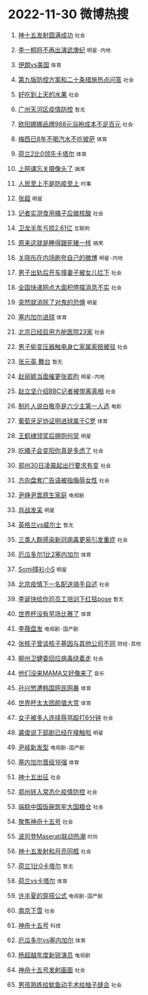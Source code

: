 # 2022-11-30 微博热搜 
1. [神十五发射圆满成功](https://m.weibo.cn/search?containerid=100103type%3D1%26t%3D10%26q%3D%23%E7%A5%9E%E5%8D%81%E4%BA%94%E5%8F%91%E5%B0%84%E5%9C%86%E6%BB%A1%E6%88%90%E5%8A%9F%23&stream_entry_id=51&isnewpage=1&extparam=seat%3D1%26filter_type%3Drealtimehot%26pos%3D0%26c_type%3D51%26dgr%3D0%26cate%3D10103%26display_time%3D1669742364%26pre_seqid%3D1669742364533012048217&luicode=10000011&lfid=106003type%3D25%26t%3D3%26disable_hot%3D1%26filter_type%3Drealtimehot) `社会` 

2. [李一桐将不再出演武庚纪](https://m.weibo.cn/search?containerid=100103type%3D1%26t%3D10%26q%3D%23%E6%9D%8E%E4%B8%80%E6%A1%90%E5%B0%86%E4%B8%8D%E5%86%8D%E5%87%BA%E6%BC%94%E6%AD%A6%E5%BA%9A%E7%BA%AA%23&stream_entry_id=31&isnewpage=1&extparam=seat%3D1%26band_rank%3D1%26pos%3D0%26c_type%3D31%26q%3D%2523%25E6%259D%258E%25E4%25B8%2580%25E6%25A1%2590%25E5%25B0%2586%25E4%25B8%258D%25E5%2586%258D%25E5%2587%25BA%25E6%25BC%2594%25E6%25AD%25A6%25E5%25BA%259A%25E7%25BA%25AA%2523%26cate%3D5001%26dgr%3D0%26filter_type%3Drealtimehot%26realpos%3D1%26flag%3D2%26lcate%3D5001%26display_time%3D1669742364%26pre_seqid%3D1669742364533012048217&luicode=10000011&lfid=106003type%3D25%26t%3D3%26disable_hot%3D1%26filter_type%3Drealtimehot) `明星-内地` 

3. [伊朗vs美国](https://m.weibo.cn/search?containerid=100103type%3D1%26t%3D10%26q%3D%23%E4%BC%8A%E6%9C%97vs%E7%BE%8E%E5%9B%BD%23&stream_entry_id=31&isnewpage=1&extparam=seat%3D1%26band_rank%3D2%26pos%3D1%26c_type%3D31%26q%3D%2523%25E4%25BC%258A%25E6%259C%2597vs%25E7%25BE%258E%25E5%259B%25BD%2523%26cate%3D5001%26dgr%3D0%26filter_type%3Drealtimehot%26realpos%3D2%26flag%3D16%26lcate%3D5001%26display_time%3D1669742364%26pre_seqid%3D1669742364533012048217&luicode=10000011&lfid=106003type%3D25%26t%3D3%26disable_hot%3D1%26filter_type%3Drealtimehot) `体育` 

4. [第九版防控方案和二十条措施热点问答](https://m.weibo.cn/search?containerid=100103type%3D1%26t%3D10%26q%3D%23%E7%AC%AC%E4%B9%9D%E7%89%88%E9%98%B2%E6%8E%A7%E6%96%B9%E6%A1%88%E5%92%8C%E4%BA%8C%E5%8D%81%E6%9D%A1%E6%8E%AA%E6%96%BD%E7%83%AD%E7%82%B9%E9%97%AE%E7%AD%94%23&stream_entry_id=31&isnewpage=1&extparam=seat%3D1%26band_rank%3D3%26pos%3D2%26c_type%3D31%26q%3D%2523%25E7%25AC%25AC%25E4%25B9%259D%25E7%2589%2588%25E9%2598%25B2%25E6%258E%25A7%25E6%2596%25B9%25E6%25A1%2588%25E5%2592%258C%25E4%25BA%258C%25E5%258D%2581%25E6%259D%25A1%25E6%258E%25AA%25E6%2596%25BD%25E7%2583%25AD%25E7%2582%25B9%25E9%2597%25AE%25E7%25AD%2594%2523%26cate%3D5001%26dgr%3D0%26filter_type%3Drealtimehot%26realpos%3D3%26flag%3D1%26lcate%3D5001%26display_time%3D1669742364%26pre_seqid%3D1669742364533012048217&luicode=10000011&lfid=106003type%3D25%26t%3D3%26disable_hot%3D1%26filter_type%3Drealtimehot) `社会` 

5. [好吃到上天的水果](https://m.weibo.cn/search?containerid=100103type%3D1%26t%3D10%26q%3D%23%E5%A5%BD%E5%90%83%E5%88%B0%E4%B8%8A%E5%A4%A9%E7%9A%84%E6%B0%B4%E6%9E%9C%23&stream_entry_id=31&isnewpage=1&extparam=seat%3D1%26band_rank%3D4%26topic_ad%3D1%26pos%3D3%26c_type%3D31%26q%3D%2523%25E5%25A5%25BD%25E5%2590%2583%25E5%2588%25B0%25E4%25B8%258A%25E5%25A4%25A9%25E7%259A%2584%25E6%25B0%25B4%25E6%259E%259C%2523%26cate%3D5001%26dgr%3D0%26filter_type%3Drealtimehot%26lcate%3D5001%26adid%3D173818%26display_time%3D1669742364%26pre_seqid%3D1669742364533012048217&luicode=10000011&lfid=106003type%3D25%26t%3D3%26disable_hot%3D1%26filter_type%3Drealtimehot) `社会` 

6. [广州天河区疫情防控](https://m.weibo.cn/search?containerid=100103type%3D1%26t%3D10%26q%3D%23%E5%B9%BF%E5%B7%9E%E5%A4%A9%E6%B2%B3%E5%8C%BA%E7%96%AB%E6%83%85%E9%98%B2%E6%8E%A7%23&stream_entry_id=31&isnewpage=1&extparam=seat%3D1%26band_rank%3D4%26pos%3D4%26c_type%3D31%26q%3D%2523%25E5%25B9%25BF%25E5%25B7%259E%25E5%25A4%25A9%25E6%25B2%25B3%25E5%258C%25BA%25E7%2596%25AB%25E6%2583%2585%25E9%2598%25B2%25E6%258E%25A7%2523%26cate%3D5001%26dgr%3D0%26filter_type%3Drealtimehot%26realpos%3D4%26flag%3D0%26lcate%3D5001%26display_time%3D1669742364%26pre_seqid%3D1669742364533012048217&luicode=10000011&lfid=106003type%3D25%26t%3D3%26disable_hot%3D1%26filter_type%3Drealtimehot) `暂无` 

7. [欧阳娜娜品牌988元浴袍成本不足百元](https://m.weibo.cn/search?containerid=100103type%3D1%26t%3D10%26q%3D%23%E6%AC%A7%E9%98%B3%E5%A8%9C%E5%A8%9C%E5%93%81%E7%89%8C988%E5%85%83%E6%B5%B4%E8%A2%8D%E6%88%90%E6%9C%AC%E4%B8%8D%E8%B6%B3%E7%99%BE%E5%85%83%23&stream_entry_id=31&isnewpage=1&extparam=seat%3D1%26band_rank%3D5%26pos%3D5%26c_type%3D31%26q%3D%2523%25E6%25AC%25A7%25E9%2598%25B3%25E5%25A8%259C%25E5%25A8%259C%25E5%2593%2581%25E7%2589%258C988%25E5%2585%2583%25E6%25B5%25B4%25E8%25A2%258D%25E6%2588%2590%25E6%259C%25AC%25E4%25B8%258D%25E8%25B6%25B3%25E7%2599%25BE%25E5%2585%2583%2523%26cate%3D5001%26dgr%3D0%26filter_type%3Drealtimehot%26realpos%3D5%26flag%3D2%26lcate%3D5001%26display_time%3D1669742364%26pre_seqid%3D1669742364533012048217&luicode=10000011&lfid=106003type%3D25%26t%3D3%26disable_hot%3D1%26filter_type%3Drealtimehot) `社会` 

8. [梅西已8年不喝汽水不吃披萨](https://m.weibo.cn/search?containerid=100103type%3D1%26t%3D10%26q%3D%23%E6%A2%85%E8%A5%BF%E5%B7%B28%E5%B9%B4%E4%B8%8D%E5%96%9D%E6%B1%BD%E6%B0%B4%E4%B8%8D%E5%90%83%E6%8A%AB%E8%90%A8%23&stream_entry_id=31&isnewpage=1&extparam=seat%3D1%26band_rank%3D6%26pos%3D6%26c_type%3D31%26q%3D%2523%25E6%25A2%2585%25E8%25A5%25BF%25E5%25B7%25B28%25E5%25B9%25B4%25E4%25B8%258D%25E5%2596%259D%25E6%25B1%25BD%25E6%25B0%25B4%25E4%25B8%258D%25E5%2590%2583%25E6%258A%25AB%25E8%2590%25A8%2523%26cate%3D5001%26dgr%3D0%26filter_type%3Drealtimehot%26realpos%3D6%26flag%3D0%26lcate%3D5001%26display_time%3D1669742364%26pre_seqid%3D1669742364533012048217&luicode=10000011&lfid=106003type%3D25%26t%3D3%26disable_hot%3D1%26filter_type%3Drealtimehot) `体育` 

9. [荷兰2比0领先卡塔尔](https://m.weibo.cn/search?containerid=100103type%3D1%26t%3D10%26q%3D%23%E8%8D%B7%E5%85%B02%E6%AF%940%E9%A2%86%E5%85%88%E5%8D%A1%E5%A1%94%E5%B0%94%23&stream_entry_id=31&isnewpage=1&extparam=seat%3D1%26band_rank%3D7%26pos%3D7%26c_type%3D31%26q%3D%2523%25E8%258D%25B7%25E5%2585%25B02%25E6%25AF%25940%25E9%25A2%2586%25E5%2585%2588%25E5%258D%25A1%25E5%25A1%2594%25E5%25B0%2594%2523%26cate%3D5001%26dgr%3D0%26filter_type%3Drealtimehot%26realpos%3D7%26flag%3D1%26lcate%3D5001%26display_time%3D1669742364%26pre_seqid%3D1669742364533012048217&luicode=10000011&lfid=106003type%3D25%26t%3D3%26disable_hot%3D1%26filter_type%3Drealtimehot) `体育` 

10. [上网课忘关摄像头了](https://m.weibo.cn/search?containerid=100103type%3D1%26t%3D10%26q%3D%23%E4%B8%8A%E7%BD%91%E8%AF%BE%E5%BF%98%E5%85%B3%E6%91%84%E5%83%8F%E5%A4%B4%E4%BA%86%23&stream_entry_id=31&isnewpage=1&extparam=seat%3D1%26band_rank%3D8%26pos%3D8%26c_type%3D31%26q%3D%2523%25E4%25B8%258A%25E7%25BD%2591%25E8%25AF%25BE%25E5%25BF%2598%25E5%2585%25B3%25E6%2591%2584%25E5%2583%258F%25E5%25A4%25B4%25E4%25BA%2586%2523%26cate%3D5001%26dgr%3D0%26filter_type%3Drealtimehot%26realpos%3D8%26flag%3D0%26lcate%3D5001%26display_time%3D1669742364%26pre_seqid%3D1669742364533012048217&luicode=10000011&lfid=106003type%3D25%26t%3D3%26disable_hot%3D1%26filter_type%3Drealtimehot) `搞笑` 

11. [人民至上不是防疫至上](https://m.weibo.cn/search?containerid=100103type%3D1%26t%3D10%26q%3D%23%E4%BA%BA%E6%B0%91%E8%87%B3%E4%B8%8A%E4%B8%8D%E6%98%AF%E9%98%B2%E7%96%AB%E8%87%B3%E4%B8%8A%23&stream_entry_id=31&isnewpage=1&extparam=seat%3D1%26band_rank%3D9%26pos%3D9%26c_type%3D31%26q%3D%2523%25E4%25BA%25BA%25E6%25B0%2591%25E8%2587%25B3%25E4%25B8%258A%25E4%25B8%258D%25E6%2598%25AF%25E9%2598%25B2%25E7%2596%25AB%25E8%2587%25B3%25E4%25B8%258A%2523%26cate%3D5001%26dgr%3D0%26filter_type%3Drealtimehot%26realpos%3D9%26flag%3D16%26lcate%3D5001%26display_time%3D1669742364%26pre_seqid%3D1669742364533012048217&luicode=10000011&lfid=106003type%3D25%26t%3D3%26disable_hot%3D1%26filter_type%3Drealtimehot) `时事` 

12. [张超](https://m.weibo.cn/search?containerid=100103type%3D1%26t%3D10%26q%3D%E5%BC%A0%E8%B6%85&stream_entry_id=31&isnewpage=1&extparam=seat%3D1%26band_rank%3D10%26pos%3D10%26c_type%3D31%26q%3D%25E5%25BC%25A0%25E8%25B6%2585%26cate%3D5001%26dgr%3D0%26filter_type%3Drealtimehot%26realpos%3D10%26flag%3D1%26lcate%3D5001%26display_time%3D1669742364%26pre_seqid%3D1669742364533012048217&luicode=10000011&lfid=106003type%3D25%26t%3D3%26disable_hot%3D1%26filter_type%3Drealtimehot) `明星` 

13. [记者实测食用橘子后做核酸](https://m.weibo.cn/search?containerid=100103type%3D1%26t%3D10%26q%3D%23%E8%AE%B0%E8%80%85%E5%AE%9E%E6%B5%8B%E9%A3%9F%E7%94%A8%E6%A9%98%E5%AD%90%E5%90%8E%E5%81%9A%E6%A0%B8%E9%85%B8%23&stream_entry_id=31&isnewpage=1&extparam=seat%3D1%26band_rank%3D11%26pos%3D11%26c_type%3D31%26q%3D%2523%25E8%25AE%25B0%25E8%2580%2585%25E5%25AE%259E%25E6%25B5%258B%25E9%25A3%259F%25E7%2594%25A8%25E6%25A9%2598%25E5%25AD%2590%25E5%2590%258E%25E5%2581%259A%25E6%25A0%25B8%25E9%2585%25B8%2523%26cate%3D5001%26dgr%3D0%26filter_type%3Drealtimehot%26realpos%3D11%26flag%3D0%26lcate%3D5001%26display_time%3D1669742364%26pre_seqid%3D1669742364533012048217&luicode=10000011&lfid=106003type%3D25%26t%3D3%26disable_hot%3D1%26filter_type%3Drealtimehot) `社会` 

14. [卫龙半年亏损2.61亿](https://m.weibo.cn/search?containerid=100103type%3D1%26t%3D10%26q%3D%23%E5%8D%AB%E9%BE%99%E5%8D%8A%E5%B9%B4%E4%BA%8F%E6%8D%9F2.61%E4%BA%BF%23&stream_entry_id=31&isnewpage=1&extparam=seat%3D1%26band_rank%3D12%26pos%3D12%26c_type%3D31%26q%3D%2523%25E5%258D%25AB%25E9%25BE%2599%25E5%258D%258A%25E5%25B9%25B4%25E4%25BA%258F%25E6%258D%259F2.61%25E4%25BA%25BF%2523%26cate%3D5001%26dgr%3D0%26filter_type%3Drealtimehot%26realpos%3D12%26flag%3D0%26lcate%3D5001%26display_time%3D1669742364%26pre_seqid%3D1669742364533012048217&luicode=10000011&lfid=106003type%3D25%26t%3D3%26disable_hot%3D1%26filter_type%3Drealtimehot) `互联网` 

15. [原来这就是睡得跟死猪一样](https://m.weibo.cn/search?containerid=100103type%3D1%26t%3D10%26q%3D%23%E5%8E%9F%E6%9D%A5%E8%BF%99%E5%B0%B1%E6%98%AF%E7%9D%A1%E5%BE%97%E8%B7%9F%E6%AD%BB%E7%8C%AA%E4%B8%80%E6%A0%B7%23&stream_entry_id=31&isnewpage=1&extparam=seat%3D1%26band_rank%3D13%26pos%3D13%26c_type%3D31%26q%3D%2523%25E5%258E%259F%25E6%259D%25A5%25E8%25BF%2599%25E5%25B0%25B1%25E6%2598%25AF%25E7%259D%25A1%25E5%25BE%2597%25E8%25B7%259F%25E6%25AD%25BB%25E7%258C%25AA%25E4%25B8%2580%25E6%25A0%25B7%2523%26cate%3D5001%26dgr%3D0%26filter_type%3Drealtimehot%26realpos%3D13%26flag%3D1%26lcate%3D5001%26display_time%3D1669742364%26pre_seqid%3D1669742364533012048217&luicode=10000011&lfid=106003type%3D25%26t%3D3%26disable_hot%3D1%26filter_type%3Drealtimehot) `搞笑` 

16. [关晓彤在内场刷夸自己的微博](https://m.weibo.cn/search?containerid=100103type%3D1%26t%3D10%26q%3D%23%E5%85%B3%E6%99%93%E5%BD%A4%E5%9C%A8%E5%86%85%E5%9C%BA%E5%88%B7%E5%A4%B8%E8%87%AA%E5%B7%B1%E7%9A%84%E5%BE%AE%E5%8D%9A%23&stream_entry_id=31&isnewpage=1&extparam=seat%3D1%26band_rank%3D14%26pos%3D14%26c_type%3D31%26q%3D%2523%25E5%2585%25B3%25E6%2599%2593%25E5%25BD%25A4%25E5%259C%25A8%25E5%2586%2585%25E5%259C%25BA%25E5%2588%25B7%25E5%25A4%25B8%25E8%2587%25AA%25E5%25B7%25B1%25E7%259A%2584%25E5%25BE%25AE%25E5%258D%259A%2523%26cate%3D5001%26dgr%3D0%26filter_type%3Drealtimehot%26realpos%3D14%26flag%3D0%26lcate%3D5001%26display_time%3D1669742364%26pre_seqid%3D1669742364533012048217&luicode=10000011&lfid=106003type%3D25%26t%3D3%26disable_hot%3D1%26filter_type%3Drealtimehot) `明星-内地` 

17. [男子出轨后开车撞妻子被女儿拦下](https://m.weibo.cn/search?containerid=100103type%3D1%26t%3D10%26q%3D%23%E7%94%B7%E5%AD%90%E5%87%BA%E8%BD%A8%E5%90%8E%E5%BC%80%E8%BD%A6%E6%92%9E%E5%A6%BB%E5%AD%90%E8%A2%AB%E5%A5%B3%E5%84%BF%E6%8B%A6%E4%B8%8B%23&stream_entry_id=31&isnewpage=1&extparam=seat%3D1%26band_rank%3D15%26pos%3D15%26c_type%3D31%26q%3D%2523%25E7%2594%25B7%25E5%25AD%2590%25E5%2587%25BA%25E8%25BD%25A8%25E5%2590%258E%25E5%25BC%2580%25E8%25BD%25A6%25E6%2592%259E%25E5%25A6%25BB%25E5%25AD%2590%25E8%25A2%25AB%25E5%25A5%25B3%25E5%2584%25BF%25E6%258B%25A6%25E4%25B8%258B%2523%26cate%3D5001%26dgr%3D0%26filter_type%3Drealtimehot%26realpos%3D15%26flag%3D2%26lcate%3D5001%26display_time%3D1669742364%26pre_seqid%3D1669742364533012048217&luicode=10000011&lfid=106003type%3D25%26t%3D3%26disable_hot%3D1%26filter_type%3Drealtimehot) `社会` 

18. [全国快递网点大面积停摆消息不实](https://m.weibo.cn/search?containerid=100103type%3D1%26t%3D10%26q%3D%23%E5%85%A8%E5%9B%BD%E5%BF%AB%E9%80%92%E7%BD%91%E7%82%B9%E5%A4%A7%E9%9D%A2%E7%A7%AF%E5%81%9C%E6%91%86%E6%B6%88%E6%81%AF%E4%B8%8D%E5%AE%9E%23&stream_entry_id=31&isnewpage=1&extparam=seat%3D1%26band_rank%3D16%26pos%3D16%26c_type%3D31%26q%3D%2523%25E5%2585%25A8%25E5%259B%25BD%25E5%25BF%25AB%25E9%2580%2592%25E7%25BD%2591%25E7%2582%25B9%25E5%25A4%25A7%25E9%259D%25A2%25E7%25A7%25AF%25E5%2581%259C%25E6%2591%2586%25E6%25B6%2588%25E6%2581%25AF%25E4%25B8%258D%25E5%25AE%259E%2523%26cate%3D5001%26dgr%3D0%26filter_type%3Drealtimehot%26realpos%3D16%26flag%3D1%26lcate%3D5001%26display_time%3D1669742364%26pre_seqid%3D1669742364533012048217&luicode=10000011&lfid=106003type%3D25%26t%3D3%26disable_hot%3D1%26filter_type%3Drealtimehot) `社会` 

19. [突然就消除了对鬼的恐惧](https://m.weibo.cn/search?containerid=100103type%3D1%26t%3D10%26q%3D%23%E7%AA%81%E7%84%B6%E5%B0%B1%E6%B6%88%E9%99%A4%E4%BA%86%E5%AF%B9%E9%AC%BC%E7%9A%84%E6%81%90%E6%83%A7%23&stream_entry_id=31&isnewpage=1&extparam=seat%3D1%26band_rank%3D17%26pos%3D17%26c_type%3D31%26q%3D%2523%25E7%25AA%2581%25E7%2584%25B6%25E5%25B0%25B1%25E6%25B6%2588%25E9%2599%25A4%25E4%25BA%2586%25E5%25AF%25B9%25E9%25AC%25BC%25E7%259A%2584%25E6%2581%2590%25E6%2583%25A7%2523%26cate%3D5001%26dgr%3D0%26filter_type%3Drealtimehot%26realpos%3D17%26flag%3D0%26lcate%3D5001%26display_time%3D1669742364%26pre_seqid%3D1669742364533012048217&luicode=10000011&lfid=106003type%3D25%26t%3D3%26disable_hot%3D1%26filter_type%3Drealtimehot) `明星` 

20. [塞内加尔进球](https://m.weibo.cn/search?containerid=100103type%3D1%26t%3D10%26q%3D%23%E5%A1%9E%E5%86%85%E5%8A%A0%E5%B0%94%E8%BF%9B%E7%90%83%23&stream_entry_id=31&isnewpage=1&extparam=seat%3D1%26band_rank%3D18%26pos%3D18%26c_type%3D31%26q%3D%2523%25E5%25A1%259E%25E5%2586%2585%25E5%258A%25A0%25E5%25B0%2594%25E8%25BF%259B%25E7%2590%2583%2523%26cate%3D5001%26dgr%3D0%26filter_type%3Drealtimehot%26realpos%3D18%26flag%3D1%26lcate%3D5001%26display_time%3D1669742364%26pre_seqid%3D1669742364533012048217&luicode=10000011&lfid=106003type%3D25%26t%3D3%26disable_hot%3D1%26filter_type%3Drealtimehot) `体育` 

21. [北京已经启用方舱医院23家](https://m.weibo.cn/search?containerid=100103type%3D1%26t%3D10%26q%3D%23%E5%8C%97%E4%BA%AC%E5%B7%B2%E7%BB%8F%E5%90%AF%E7%94%A8%E6%96%B9%E8%88%B1%E5%8C%BB%E9%99%A223%E5%AE%B6%23&stream_entry_id=31&isnewpage=1&extparam=seat%3D1%26band_rank%3D19%26pos%3D19%26c_type%3D31%26q%3D%2523%25E5%258C%2597%25E4%25BA%25AC%25E5%25B7%25B2%25E7%25BB%258F%25E5%2590%25AF%25E7%2594%25A8%25E6%2596%25B9%25E8%2588%25B1%25E5%258C%25BB%25E9%2599%25A223%25E5%25AE%25B6%2523%26cate%3D5001%26dgr%3D0%26filter_type%3Drealtimehot%26realpos%3D19%26flag%3D0%26lcate%3D5001%26display_time%3D1669742364%26pre_seqid%3D1669742364533012048217&luicode=10000011&lfid=106003type%3D25%26t%3D3%26disable_hot%3D1%26filter_type%3Drealtimehot) `社会` 

22. [男子偷变压器触电身亡家属索赔被驳](https://m.weibo.cn/search?containerid=100103type%3D1%26t%3D10%26q%3D%23%E7%94%B7%E5%AD%90%E5%81%B7%E5%8F%98%E5%8E%8B%E5%99%A8%E8%A7%A6%E7%94%B5%E8%BA%AB%E4%BA%A1%E5%AE%B6%E5%B1%9E%E7%B4%A2%E8%B5%94%E8%A2%AB%E9%A9%B3%23&stream_entry_id=31&isnewpage=1&extparam=seat%3D1%26band_rank%3D20%26pos%3D20%26c_type%3D31%26q%3D%2523%25E7%2594%25B7%25E5%25AD%2590%25E5%2581%25B7%25E5%258F%2598%25E5%258E%258B%25E5%2599%25A8%25E8%25A7%25A6%25E7%2594%25B5%25E8%25BA%25AB%25E4%25BA%25A1%25E5%25AE%25B6%25E5%25B1%259E%25E7%25B4%25A2%25E8%25B5%2594%25E8%25A2%25AB%25E9%25A9%25B3%2523%26cate%3D5001%26dgr%3D0%26filter_type%3Drealtimehot%26realpos%3D20%26flag%3D1%26lcate%3D5001%26display_time%3D1669742364%26pre_seqid%3D1669742364533012048217&luicode=10000011&lfid=106003type%3D25%26t%3D3%26disable_hot%3D1%26filter_type%3Drealtimehot) `社会` 

23. [张元英 舞台](https://m.weibo.cn/search?containerid=100103type%3D1%26t%3D10%26q%3D%E5%BC%A0%E5%85%83%E8%8B%B1+%E8%88%9E%E5%8F%B0&stream_entry_id=31&isnewpage=1&extparam=seat%3D1%26band_rank%3D21%26pos%3D21%26c_type%3D31%26q%3D%25E5%25BC%25A0%25E5%2585%2583%25E8%258B%25B1%2520%25E8%2588%259E%25E5%258F%25B0%26cate%3D5001%26dgr%3D0%26filter_type%3Drealtimehot%26realpos%3D21%26flag%3D0%26lcate%3D5001%26display_time%3D1669742364%26pre_seqid%3D1669742364533012048217&luicode=10000011&lfid=106003type%3D25%26t%3D3%26disable_hot%3D1%26filter_type%3Drealtimehot) `暂无` 

24. [赵丽颖当面催更张若昀](https://m.weibo.cn/search?containerid=100103type%3D1%26t%3D10%26q%3D%23%E8%B5%B5%E4%B8%BD%E9%A2%96%E5%BD%93%E9%9D%A2%E5%82%AC%E6%9B%B4%E5%BC%A0%E8%8B%A5%E6%98%80%23&stream_entry_id=31&isnewpage=1&extparam=seat%3D1%26band_rank%3D22%26pos%3D22%26c_type%3D31%26q%3D%2523%25E8%25B5%25B5%25E4%25B8%25BD%25E9%25A2%2596%25E5%25BD%2593%25E9%259D%25A2%25E5%2582%25AC%25E6%259B%25B4%25E5%25BC%25A0%25E8%258B%25A5%25E6%2598%2580%2523%26cate%3D5001%26dgr%3D0%26filter_type%3Drealtimehot%26realpos%3D22%26flag%3D0%26lcate%3D5001%26display_time%3D1669742364%26pre_seqid%3D1669742364533012048217&luicode=10000011&lfid=106003type%3D25%26t%3D3%26disable_hot%3D1%26filter_type%3Drealtimehot) `明星-内地` 

25. [赵立坚介绍BBC记者被带离真相](https://m.weibo.cn/search?containerid=100103type%3D1%26t%3D10%26q%3D%23%E8%B5%B5%E7%AB%8B%E5%9D%9A%E4%BB%8B%E7%BB%8DBBC%E8%AE%B0%E8%80%85%E8%A2%AB%E5%B8%A6%E7%A6%BB%E7%9C%9F%E7%9B%B8%23&stream_entry_id=31&isnewpage=1&extparam=seat%3D1%26band_rank%3D23%26pos%3D23%26c_type%3D31%26q%3D%2523%25E8%25B5%25B5%25E7%25AB%258B%25E5%259D%259A%25E4%25BB%258B%25E7%25BB%258DBBC%25E8%25AE%25B0%25E8%2580%2585%25E8%25A2%25AB%25E5%25B8%25A6%25E7%25A6%25BB%25E7%259C%259F%25E7%259B%25B8%2523%26cate%3D5001%26dgr%3D0%26filter_type%3Drealtimehot%26realpos%3D23%26flag%3D0%26lcate%3D5001%26display_time%3D1669742364%26pre_seqid%3D1669742364533012048217&luicode=10000011&lfid=106003type%3D25%26t%3D3%26disable_hot%3D1%26filter_type%3Drealtimehot) `社会` 

26. [制片人说白敬亭是六少主第一人选](https://m.weibo.cn/search?containerid=100103type%3D1%26t%3D10%26q%3D%23%E5%88%B6%E7%89%87%E4%BA%BA%E8%AF%B4%E7%99%BD%E6%95%AC%E4%BA%AD%E6%98%AF%E5%85%AD%E5%B0%91%E4%B8%BB%E7%AC%AC%E4%B8%80%E4%BA%BA%E9%80%89%23&stream_entry_id=31&isnewpage=1&extparam=seat%3D1%26band_rank%3D24%26pos%3D24%26c_type%3D31%26q%3D%2523%25E5%2588%25B6%25E7%2589%2587%25E4%25BA%25BA%25E8%25AF%25B4%25E7%2599%25BD%25E6%2595%25AC%25E4%25BA%25AD%25E6%2598%25AF%25E5%2585%25AD%25E5%25B0%2591%25E4%25B8%25BB%25E7%25AC%25AC%25E4%25B8%2580%25E4%25BA%25BA%25E9%2580%2589%2523%26cate%3D5001%26dgr%3D0%26filter_type%3Drealtimehot%26realpos%3D24%26flag%3D0%26lcate%3D5001%26display_time%3D1669742364%26pre_seqid%3D1669742364533012048217&luicode=10000011&lfid=106003type%3D25%26t%3D3%26disable_hot%3D1%26filter_type%3Drealtimehot) `电影` 

27. [葡萄牙足协证明进球属于C罗](https://m.weibo.cn/search?containerid=100103type%3D1%26t%3D10%26q%3D%23%E8%91%A1%E8%90%84%E7%89%99%E8%B6%B3%E5%8D%8F%E8%AF%81%E6%98%8E%E8%BF%9B%E7%90%83%E5%B1%9E%E4%BA%8EC%E7%BD%97%23&stream_entry_id=31&isnewpage=1&extparam=seat%3D1%26band_rank%3D25%26pos%3D25%26c_type%3D31%26q%3D%2523%25E8%2591%25A1%25E8%2590%2584%25E7%2589%2599%25E8%25B6%25B3%25E5%258D%258F%25E8%25AF%2581%25E6%2598%258E%25E8%25BF%259B%25E7%2590%2583%25E5%25B1%259E%25E4%25BA%258EC%25E7%25BD%2597%2523%26cate%3D5001%26dgr%3D0%26filter_type%3Drealtimehot%26realpos%3D25%26flag%3D0%26lcate%3D5001%26display_time%3D1669742364%26pre_seqid%3D1669742364533012048217&luicode=10000011&lfid=106003type%3D25%26t%3D3%26disable_hot%3D1%26filter_type%3Drealtimehot) `体育` 

28. [王鹤棣领奖后拥抱何炅](https://m.weibo.cn/search?containerid=100103type%3D1%26t%3D10%26q%3D%23%E7%8E%8B%E9%B9%A4%E6%A3%A3%E9%A2%86%E5%A5%96%E5%90%8E%E6%8B%A5%E6%8A%B1%E4%BD%95%E7%82%85%23&stream_entry_id=31&isnewpage=1&extparam=seat%3D1%26band_rank%3D26%26pos%3D26%26c_type%3D31%26q%3D%2523%25E7%258E%258B%25E9%25B9%25A4%25E6%25A3%25A3%25E9%25A2%2586%25E5%25A5%2596%25E5%2590%258E%25E6%258B%25A5%25E6%258A%25B1%25E4%25BD%2595%25E7%2582%2585%2523%26cate%3D5001%26dgr%3D0%26filter_type%3Drealtimehot%26realpos%3D26%26flag%3D0%26lcate%3D5001%26display_time%3D1669742364%26pre_seqid%3D1669742364533012048217&luicode=10000011&lfid=106003type%3D25%26t%3D3%26disable_hot%3D1%26filter_type%3Drealtimehot) `明星` 

29. [吃橘子会变阳你真是多虑了](https://m.weibo.cn/search?containerid=100103type%3D1%26t%3D10%26q%3D%23%E5%90%83%E6%A9%98%E5%AD%90%E4%BC%9A%E5%8F%98%E9%98%B3%E4%BD%A0%E7%9C%9F%E6%98%AF%E5%A4%9A%E8%99%91%E4%BA%86%23&stream_entry_id=31&isnewpage=1&extparam=seat%3D1%26band_rank%3D27%26pos%3D27%26c_type%3D31%26q%3D%2523%25E5%2590%2583%25E6%25A9%2598%25E5%25AD%2590%25E4%25BC%259A%25E5%258F%2598%25E9%2598%25B3%25E4%25BD%25A0%25E7%259C%259F%25E6%2598%25AF%25E5%25A4%259A%25E8%2599%2591%25E4%25BA%2586%2523%26cate%3D5001%26dgr%3D0%26filter_type%3Drealtimehot%26realpos%3D27%26flag%3D1%26lcate%3D5001%26display_time%3D1669742364%26pre_seqid%3D1669742364533012048217&luicode=10000011&lfid=106003type%3D25%26t%3D3%26disable_hot%3D1%26filter_type%3Drealtimehot) `社会` 

30. [郑州30日凌晨起出行要求有变](https://m.weibo.cn/search?containerid=100103type%3D1%26t%3D10%26q%3D%23%E9%83%91%E5%B7%9E30%E6%97%A5%E5%87%8C%E6%99%A8%E8%B5%B7%E5%87%BA%E8%A1%8C%E8%A6%81%E6%B1%82%E6%9C%89%E5%8F%98%23&stream_entry_id=31&isnewpage=1&extparam=seat%3D1%26band_rank%3D28%26pos%3D28%26c_type%3D31%26q%3D%2523%25E9%2583%2591%25E5%25B7%259E30%25E6%2597%25A5%25E5%2587%258C%25E6%2599%25A8%25E8%25B5%25B7%25E5%2587%25BA%25E8%25A1%258C%25E8%25A6%2581%25E6%25B1%2582%25E6%259C%2589%25E5%258F%2598%2523%26cate%3D5001%26dgr%3D0%26filter_type%3Drealtimehot%26realpos%3D28%26flag%3D0%26lcate%3D5001%26display_time%3D1669742364%26pre_seqid%3D1669742364533012048217&luicode=10000011&lfid=106003type%3D25%26t%3D3%26disable_hot%3D1%26filter_type%3Drealtimehot) `社会` 

31. [方向盘套广告语被指侮辱女性](https://m.weibo.cn/search?containerid=100103type%3D1%26t%3D10%26q%3D%23%E6%96%B9%E5%90%91%E7%9B%98%E5%A5%97%E5%B9%BF%E5%91%8A%E8%AF%AD%E8%A2%AB%E6%8C%87%E4%BE%AE%E8%BE%B1%E5%A5%B3%E6%80%A7%23&stream_entry_id=31&isnewpage=1&extparam=seat%3D1%26band_rank%3D29%26pos%3D29%26c_type%3D31%26q%3D%2523%25E6%2596%25B9%25E5%2590%2591%25E7%259B%2598%25E5%25A5%2597%25E5%25B9%25BF%25E5%2591%258A%25E8%25AF%25AD%25E8%25A2%25AB%25E6%258C%2587%25E4%25BE%25AE%25E8%25BE%25B1%25E5%25A5%25B3%25E6%2580%25A7%2523%26cate%3D5001%26dgr%3D0%26filter_type%3Drealtimehot%26realpos%3D29%26flag%3D0%26lcate%3D5001%26display_time%3D1669742364%26pre_seqid%3D1669742364533012048217&luicode=10000011&lfid=106003type%3D25%26t%3D3%26disable_hot%3D1%26filter_type%3Drealtimehot) `社会` 

32. [尹峥尹嵩原生家庭](https://m.weibo.cn/search?containerid=100103type%3D1%26t%3D10%26q%3D%23%E5%B0%B9%E5%B3%A5%E5%B0%B9%E5%B5%A9%E5%8E%9F%E7%94%9F%E5%AE%B6%E5%BA%AD%23&stream_entry_id=31&isnewpage=1&extparam=seat%3D1%26band_rank%3D30%26pos%3D30%26c_type%3D31%26q%3D%2523%25E5%25B0%25B9%25E5%25B3%25A5%25E5%25B0%25B9%25E5%25B5%25A9%25E5%258E%259F%25E7%2594%259F%25E5%25AE%25B6%25E5%25BA%25AD%2523%26cate%3D5001%26dgr%3D0%26filter_type%3Drealtimehot%26realpos%3D30%26flag%3D1%26lcate%3D5001%26display_time%3D1669742364%26pre_seqid%3D1669742364533012048217&luicode=10000011&lfid=106003type%3D25%26t%3D3%26disable_hot%3D1%26filter_type%3Drealtimehot) `电视剧` 

33. [肖战发呆](https://m.weibo.cn/search?containerid=100103type%3D1%26t%3D10%26q%3D%23%E8%82%96%E6%88%98%E5%8F%91%E5%91%86%23&stream_entry_id=31&isnewpage=1&extparam=seat%3D1%26band_rank%3D31%26pos%3D31%26c_type%3D31%26q%3D%2523%25E8%2582%2596%25E6%2588%2598%25E5%258F%2591%25E5%2591%2586%2523%26cate%3D5001%26dgr%3D0%26filter_type%3Drealtimehot%26realpos%3D31%26flag%3D0%26lcate%3D5001%26display_time%3D1669742364%26pre_seqid%3D1669742364533012048217&luicode=10000011&lfid=106003type%3D25%26t%3D3%26disable_hot%3D1%26filter_type%3Drealtimehot) `明星` 

34. [英格兰vs威尔士](https://m.weibo.cn/search?containerid=100103type%3D1%26t%3D10%26q%3D%23%E8%8B%B1%E6%A0%BC%E5%85%B0vs%E5%A8%81%E5%B0%94%E5%A3%AB%23&stream_entry_id=31&isnewpage=1&extparam=seat%3D1%26band_rank%3D32%26pos%3D32%26c_type%3D31%26q%3D%2523%25E8%258B%25B1%25E6%25A0%25BC%25E5%2585%25B0vs%25E5%25A8%2581%25E5%25B0%2594%25E5%25A3%25AB%2523%26cate%3D5001%26dgr%3D0%26filter_type%3Drealtimehot%26realpos%3D32%26flag%3D1%26lcate%3D5001%26display_time%3D1669742364%26pre_seqid%3D1669742364533012048217&luicode=10000011&lfid=106003type%3D25%26t%3D3%26disable_hot%3D1%26filter_type%3Drealtimehot) `暂无` 

35. [三类人群感染新冠病毒更易引发重症](https://m.weibo.cn/search?containerid=100103type%3D1%26t%3D10%26q%3D%23%E4%B8%89%E7%B1%BB%E4%BA%BA%E7%BE%A4%E6%84%9F%E6%9F%93%E6%96%B0%E5%86%A0%E7%97%85%E6%AF%92%E6%9B%B4%E6%98%93%E5%BC%95%E5%8F%91%E9%87%8D%E7%97%87%23&stream_entry_id=31&isnewpage=1&extparam=seat%3D1%26band_rank%3D33%26pos%3D33%26c_type%3D31%26q%3D%2523%25E4%25B8%2589%25E7%25B1%25BB%25E4%25BA%25BA%25E7%25BE%25A4%25E6%2584%259F%25E6%259F%2593%25E6%2596%25B0%25E5%2586%25A0%25E7%2597%2585%25E6%25AF%2592%25E6%259B%25B4%25E6%2598%2593%25E5%25BC%2595%25E5%258F%2591%25E9%2587%258D%25E7%2597%2587%2523%26cate%3D5001%26dgr%3D0%26filter_type%3Drealtimehot%26realpos%3D33%26flag%3D0%26lcate%3D5001%26display_time%3D1669742364%26pre_seqid%3D1669742364533012048217&luicode=10000011&lfid=106003type%3D25%26t%3D3%26disable_hot%3D1%26filter_type%3Drealtimehot) `社会` 

36. [厄瓜多尔1比2塞内加尔](https://m.weibo.cn/search?containerid=100103type%3D1%26t%3D10%26q%3D%23%E5%8E%84%E7%93%9C%E5%A4%9A%E5%B0%941%E6%AF%942%E5%A1%9E%E5%86%85%E5%8A%A0%E5%B0%94%23&stream_entry_id=31&isnewpage=1&extparam=seat%3D1%26band_rank%3D34%26pos%3D34%26c_type%3D31%26q%3D%2523%25E5%258E%2584%25E7%2593%259C%25E5%25A4%259A%25E5%25B0%25941%25E6%25AF%25942%25E5%25A1%259E%25E5%2586%2585%25E5%258A%25A0%25E5%25B0%2594%2523%26cate%3D5001%26dgr%3D0%26filter_type%3Drealtimehot%26realpos%3D34%26flag%3D1%26lcate%3D5001%26display_time%3D1669742364%26pre_seqid%3D1669742364533012048217&luicode=10000011&lfid=106003type%3D25%26t%3D3%26disable_hot%3D1%26filter_type%3Drealtimehot) `体育` 

37. [Somi撞衫小S](https://m.weibo.cn/search?containerid=100103type%3D1%26t%3D10%26q%3D%23Somi%E6%92%9E%E8%A1%AB%E5%B0%8FS%23&stream_entry_id=31&isnewpage=1&extparam=seat%3D1%26band_rank%3D35%26pos%3D35%26c_type%3D31%26q%3D%2523Somi%25E6%2592%259E%25E8%25A1%25AB%25E5%25B0%258FS%2523%26cate%3D5001%26dgr%3D0%26filter_type%3Drealtimehot%26realpos%3D35%26flag%3D0%26lcate%3D5001%26display_time%3D1669742364%26pre_seqid%3D1669742364533012048217&luicode=10000011&lfid=106003type%3D25%26t%3D3%26disable_hot%3D1%26filter_type%3Drealtimehot) `明星` 

38. [北京疫情下一名配送骑手自述](https://m.weibo.cn/search?containerid=100103type%3D1%26t%3D10%26q%3D%23%E5%8C%97%E4%BA%AC%E7%96%AB%E6%83%85%E4%B8%8B%E4%B8%80%E5%90%8D%E9%85%8D%E9%80%81%E9%AA%91%E6%89%8B%E8%87%AA%E8%BF%B0%23&stream_entry_id=31&isnewpage=1&extparam=seat%3D1%26band_rank%3D36%26pos%3D36%26c_type%3D31%26q%3D%2523%25E5%258C%2597%25E4%25BA%25AC%25E7%2596%25AB%25E6%2583%2585%25E4%25B8%258B%25E4%25B8%2580%25E5%2590%258D%25E9%2585%258D%25E9%2580%2581%25E9%25AA%2591%25E6%2589%258B%25E8%2587%25AA%25E8%25BF%25B0%2523%26cate%3D5001%26dgr%3D0%26filter_type%3Drealtimehot%26realpos%3D36%26flag%3D0%26lcate%3D5001%26display_time%3D1669742364%26pre_seqid%3D1669742364533012048217&luicode=10000011&lfid=106003type%3D25%26t%3D3%26disable_hot%3D1%26filter_type%3Drealtimehot) `社会` 

39. [李诞快给你司员工培训下红毯pose](https://m.weibo.cn/search?containerid=100103type%3D1%26t%3D10%26q%3D%E6%9D%8E%E8%AF%9E%E5%BF%AB%E7%BB%99%E4%BD%A0%E5%8F%B8%E5%91%98%E5%B7%A5%E5%9F%B9%E8%AE%AD%E4%B8%8B%E7%BA%A2%E6%AF%AFpose&stream_entry_id=31&isnewpage=1&extparam=seat%3D1%26band_rank%3D37%26pos%3D37%26c_type%3D31%26q%3D%25E6%259D%258E%25E8%25AF%259E%25E5%25BF%25AB%25E7%25BB%2599%25E4%25BD%25A0%25E5%258F%25B8%25E5%2591%2598%25E5%25B7%25A5%25E5%259F%25B9%25E8%25AE%25AD%25E4%25B8%258B%25E7%25BA%25A2%25E6%25AF%25AFpose%26cate%3D5001%26dgr%3D0%26filter_type%3Drealtimehot%26realpos%3D37%26flag%3D0%26lcate%3D5001%26display_time%3D1669742364%26pre_seqid%3D1669742364533012048217&luicode=10000011&lfid=106003type%3D25%26t%3D3%26disable_hot%3D1%26filter_type%3Drealtimehot) `暂无` 

40. [世界杯没有早场比赛了](https://m.weibo.cn/search?containerid=100103type%3D1%26t%3D10%26q%3D%23%E4%B8%96%E7%95%8C%E6%9D%AF%E6%B2%A1%E6%9C%89%E6%97%A9%E5%9C%BA%E6%AF%94%E8%B5%9B%E4%BA%86%23&stream_entry_id=31&isnewpage=1&extparam=seat%3D1%26band_rank%3D38%26pos%3D38%26c_type%3D31%26q%3D%2523%25E4%25B8%2596%25E7%2595%258C%25E6%259D%25AF%25E6%25B2%25A1%25E6%259C%2589%25E6%2597%25A9%25E5%259C%25BA%25E6%25AF%2594%25E8%25B5%259B%25E4%25BA%2586%2523%26cate%3D5001%26dgr%3D0%26filter_type%3Drealtimehot%26realpos%3D38%26flag%3D0%26lcate%3D5001%26display_time%3D1669742364%26pre_seqid%3D1669742364533012048217&luicode=10000011&lfid=106003type%3D25%26t%3D3%26disable_hot%3D1%26filter_type%3Drealtimehot) `体育` 

41. [李薇盘发](https://m.weibo.cn/search?containerid=100103type%3D1%26t%3D10%26q%3D%23%E6%9D%8E%E8%96%87%E7%9B%98%E5%8F%91%23&stream_entry_id=31&isnewpage=1&extparam=seat%3D1%26band_rank%3D39%26pos%3D39%26c_type%3D31%26q%3D%2523%25E6%259D%258E%25E8%2596%2587%25E7%259B%2598%25E5%258F%2591%2523%26cate%3D5001%26dgr%3D0%26filter_type%3Drealtimehot%26realpos%3D39%26flag%3D0%26lcate%3D5001%26display_time%3D1669742364%26pre_seqid%3D1669742364533012048217&luicode=10000011&lfid=106003type%3D25%26t%3D3%26disable_hot%3D1%26filter_type%3Drealtimehot) `电视剧-国产剧` 

42. [张核子曾谈核子基因与其他公司不同](https://m.weibo.cn/search?containerid=100103type%3D1%26t%3D10%26q%3D%23%E5%BC%A0%E6%A0%B8%E5%AD%90%E6%9B%BE%E8%B0%88%E6%A0%B8%E5%AD%90%E5%9F%BA%E5%9B%A0%E4%B8%8E%E5%85%B6%E4%BB%96%E5%85%AC%E5%8F%B8%E4%B8%8D%E5%90%8C%23&stream_entry_id=31&isnewpage=1&extparam=seat%3D1%26band_rank%3D40%26pos%3D40%26c_type%3D31%26q%3D%2523%25E5%25BC%25A0%25E6%25A0%25B8%25E5%25AD%2590%25E6%259B%25BE%25E8%25B0%2588%25E6%25A0%25B8%25E5%25AD%2590%25E5%259F%25BA%25E5%259B%25A0%25E4%25B8%258E%25E5%2585%25B6%25E4%25BB%2596%25E5%2585%25AC%25E5%258F%25B8%25E4%25B8%258D%25E5%2590%258C%2523%26cate%3D5001%26dgr%3D0%26filter_type%3Drealtimehot%26realpos%3D40%26flag%3D1%26lcate%3D5001%26display_time%3D1669742364%26pre_seqid%3D1669742364533012048217&luicode=10000011&lfid=106003type%3D25%26t%3D3%26disable_hot%3D1%26filter_type%3Drealtimehot) `财经-其他` 

43. [柳州卫健委回应病毒绕着走](https://m.weibo.cn/search?containerid=100103type%3D1%26t%3D10%26q%3D%23%E6%9F%B3%E5%B7%9E%E5%8D%AB%E5%81%A5%E5%A7%94%E5%9B%9E%E5%BA%94%E7%97%85%E6%AF%92%E7%BB%95%E7%9D%80%E8%B5%B0%23&stream_entry_id=31&isnewpage=1&extparam=seat%3D1%26band_rank%3D41%26pos%3D41%26c_type%3D31%26q%3D%2523%25E6%259F%25B3%25E5%25B7%259E%25E5%258D%25AB%25E5%2581%25A5%25E5%25A7%2594%25E5%259B%259E%25E5%25BA%2594%25E7%2597%2585%25E6%25AF%2592%25E7%25BB%2595%25E7%259D%2580%25E8%25B5%25B0%2523%26cate%3D5001%26dgr%3D0%26filter_type%3Drealtimehot%26realpos%3D41%26flag%3D0%26lcate%3D5001%26display_time%3D1669742364%26pre_seqid%3D1669742364533012048217&luicode=10000011&lfid=106003type%3D25%26t%3D3%26disable_hot%3D1%26filter_type%3Drealtimehot) `社会` 

44. [他们没来MAMA又好像来了](https://m.weibo.cn/search?containerid=100103type%3D1%26t%3D10%26q%3D%23%E4%BB%96%E4%BB%AC%E6%B2%A1%E6%9D%A5MAMA%E5%8F%88%E5%A5%BD%E5%83%8F%E6%9D%A5%E4%BA%86%23&stream_entry_id=31&isnewpage=1&extparam=seat%3D1%26band_rank%3D42%26pos%3D42%26c_type%3D31%26q%3D%2523%25E4%25BB%2596%25E4%25BB%25AC%25E6%25B2%25A1%25E6%259D%25A5MAMA%25E5%258F%2588%25E5%25A5%25BD%25E5%2583%258F%25E6%259D%25A5%25E4%25BA%2586%2523%26cate%3D5001%26dgr%3D0%26filter_type%3Drealtimehot%26realpos%3D42%26flag%3D0%26lcate%3D5001%26display_time%3D1669742364%26pre_seqid%3D1669742364533012048217&luicode=10000011&lfid=106003type%3D25%26t%3D3%26disable_hot%3D1%26filter_type%3Drealtimehot) `音乐` 

45. [孙兴慜遭韩国网民网暴](https://m.weibo.cn/search?containerid=100103type%3D1%26t%3D10%26q%3D%23%E5%AD%99%E5%85%B4%E6%85%9C%E9%81%AD%E9%9F%A9%E5%9B%BD%E7%BD%91%E6%B0%91%E7%BD%91%E6%9A%B4%23&stream_entry_id=31&isnewpage=1&extparam=seat%3D1%26band_rank%3D43%26pos%3D43%26c_type%3D31%26q%3D%2523%25E5%25AD%2599%25E5%2585%25B4%25E6%2585%259C%25E9%2581%25AD%25E9%259F%25A9%25E5%259B%25BD%25E7%25BD%2591%25E6%25B0%2591%25E7%25BD%2591%25E6%259A%25B4%2523%26cate%3D5001%26dgr%3D0%26filter_type%3Drealtimehot%26realpos%3D43%26flag%3D0%26lcate%3D5001%26display_time%3D1669742364%26pre_seqid%3D1669742364533012048217&luicode=10000011&lfid=106003type%3D25%26t%3D3%26disable_hot%3D1%26filter_type%3Drealtimehot) `体育` 

46. [世界杯太太团颜值大赏](https://m.weibo.cn/search?containerid=100103type%3D1%26t%3D10%26q%3D%23%E4%B8%96%E7%95%8C%E6%9D%AF%E5%A4%AA%E5%A4%AA%E5%9B%A2%E9%A2%9C%E5%80%BC%E5%A4%A7%E8%B5%8F%23&stream_entry_id=31&isnewpage=1&extparam=seat%3D1%26band_rank%3D44%26pos%3D44%26c_type%3D31%26q%3D%2523%25E4%25B8%2596%25E7%2595%258C%25E6%259D%25AF%25E5%25A4%25AA%25E5%25A4%25AA%25E5%259B%25A2%25E9%25A2%259C%25E5%2580%25BC%25E5%25A4%25A7%25E8%25B5%258F%2523%26cate%3D5001%26dgr%3D0%26filter_type%3Drealtimehot%26realpos%3D44%26flag%3D1%26lcate%3D5001%26display_time%3D1669742364%26pre_seqid%3D1669742364533012048217&luicode=10000011&lfid=106003type%3D25%26t%3D3%26disable_hot%3D1%26filter_type%3Drealtimehot) `体育` 

47. [女子被多人连续辱骂殴打6分钟](https://m.weibo.cn/search?containerid=100103type%3D1%26t%3D10%26q%3D%23%E5%A5%B3%E5%AD%90%E8%A2%AB%E5%A4%9A%E4%BA%BA%E8%BF%9E%E7%BB%AD%E8%BE%B1%E9%AA%82%E6%AE%B4%E6%89%936%E5%88%86%E9%92%9F%23&stream_entry_id=31&isnewpage=1&extparam=seat%3D1%26band_rank%3D45%26pos%3D45%26c_type%3D31%26q%3D%2523%25E5%25A5%25B3%25E5%25AD%2590%25E8%25A2%25AB%25E5%25A4%259A%25E4%25BA%25BA%25E8%25BF%259E%25E7%25BB%25AD%25E8%25BE%25B1%25E9%25AA%2582%25E6%25AE%25B4%25E6%2589%25936%25E5%2588%2586%25E9%2592%259F%2523%26cate%3D5001%26dgr%3D0%26filter_type%3Drealtimehot%26realpos%3D45%26flag%3D0%26lcate%3D5001%26display_time%3D1669742364%26pre_seqid%3D1669742364533012048217&luicode=10000011&lfid=106003type%3D25%26t%3D3%26disable_hot%3D1%26filter_type%3Drealtimehot) `社会` 

48. [龚俊说下部剧已经在接触啦](https://m.weibo.cn/search?containerid=100103type%3D1%26t%3D10%26q%3D%23%E9%BE%9A%E4%BF%8A%E8%AF%B4%E4%B8%8B%E9%83%A8%E5%89%A7%E5%B7%B2%E7%BB%8F%E5%9C%A8%E6%8E%A5%E8%A7%A6%E5%95%A6%23&stream_entry_id=31&isnewpage=1&extparam=seat%3D1%26band_rank%3D46%26pos%3D46%26c_type%3D31%26q%3D%2523%25E9%25BE%259A%25E4%25BF%258A%25E8%25AF%25B4%25E4%25B8%258B%25E9%2583%25A8%25E5%2589%25A7%25E5%25B7%25B2%25E7%25BB%258F%25E5%259C%25A8%25E6%258E%25A5%25E8%25A7%25A6%25E5%2595%25A6%2523%26cate%3D5001%26dgr%3D0%26filter_type%3Drealtimehot%26realpos%3D46%26flag%3D0%26lcate%3D5001%26display_time%3D1669742364%26pre_seqid%3D1669742364533012048217&luicode=10000011&lfid=106003type%3D25%26t%3D3%26disable_hot%3D1%26filter_type%3Drealtimehot) `明星` 

49. [尹岐新发型](https://m.weibo.cn/search?containerid=100103type%3D1%26t%3D10%26q%3D%23%E5%B0%B9%E5%B2%90%E6%96%B0%E5%8F%91%E5%9E%8B%23&stream_entry_id=31&isnewpage=1&extparam=seat%3D1%26band_rank%3D47%26pos%3D47%26c_type%3D31%26q%3D%2523%25E5%25B0%25B9%25E5%25B2%2590%25E6%2596%25B0%25E5%258F%2591%25E5%259E%258B%2523%26cate%3D5001%26dgr%3D0%26filter_type%3Drealtimehot%26realpos%3D47%26flag%3D0%26lcate%3D5001%26display_time%3D1669742364%26pre_seqid%3D1669742364533012048217&luicode=10000011&lfid=106003type%3D25%26t%3D3%26disable_hot%3D1%26filter_type%3Drealtimehot) `电视剧-国产剧` 

50. [塞内加尔晋级16强](https://m.weibo.cn/search?containerid=100103type%3D1%26t%3D10%26q%3D%23%E5%A1%9E%E5%86%85%E5%8A%A0%E5%B0%94%E6%99%8B%E7%BA%A716%E5%BC%BA%23&stream_entry_id=31&isnewpage=1&extparam=seat%3D1%26band_rank%3D48%26pos%3D48%26c_type%3D31%26q%3D%2523%25E5%25A1%259E%25E5%2586%2585%25E5%258A%25A0%25E5%25B0%2594%25E6%2599%258B%25E7%25BA%25A716%25E5%25BC%25BA%2523%26cate%3D5001%26dgr%3D0%26filter_type%3Drealtimehot%26realpos%3D48%26flag%3D1%26lcate%3D5001%26display_time%3D1669742364%26pre_seqid%3D1669742364533012048217&luicode=10000011&lfid=106003type%3D25%26t%3D3%26disable_hot%3D1%26filter_type%3Drealtimehot) `体育` 

51. [神十五出征](https://m.weibo.cn/search?containerid=100103type%3D1%26t%3D10%26q%3D%23%E7%A5%9E%E5%8D%81%E4%BA%94%E5%87%BA%E5%BE%81%23&stream_entry_id=31&isnewpage=1&extparam=seat%3D1%26band_rank%3D49%26pos%3D49%26c_type%3D31%26q%3D%2523%25E7%25A5%259E%25E5%258D%2581%25E4%25BA%2594%25E5%2587%25BA%25E5%25BE%2581%2523%26cate%3D5001%26dgr%3D0%26filter_type%3Drealtimehot%26realpos%3D49%26flag%3D0%26lcate%3D5001%26display_time%3D1669742364%26pre_seqid%3D1669742364533012048217&luicode=10000011&lfid=106003type%3D25%26t%3D3%26disable_hot%3D1%26filter_type%3Drealtimehot) `社会` 

52. [郑州转入常态化疫情防控](https://m.weibo.cn/search?containerid=100103type%3D1%26t%3D10%26q%3D%23%E9%83%91%E5%B7%9E%E8%BD%AC%E5%85%A5%E5%B8%B8%E6%80%81%E5%8C%96%E7%96%AB%E6%83%85%E9%98%B2%E6%8E%A7%23&stream_entry_id=31&isnewpage=1&extparam=seat%3D1%26band_rank%3D50%26pos%3D50%26c_type%3D31%26q%3D%2523%25E9%2583%2591%25E5%25B7%259E%25E8%25BD%25AC%25E5%2585%25A5%25E5%25B8%25B8%25E6%2580%2581%25E5%258C%2596%25E7%2596%25AB%25E6%2583%2585%25E9%2598%25B2%25E6%258E%25A7%2523%26cate%3D5001%26dgr%3D0%26filter_type%3Drealtimehot%26realpos%3D50%26flag%3D0%26lcate%3D5001%26display_time%3D1669742364%26pre_seqid%3D1669742364533012048217&luicode=10000011&lfid=106003type%3D25%26t%3D3%26disable_hot%3D1%26filter_type%3Drealtimehot) `社会` 

53. [端稳中国饭碗筑牢大国粮仓](https://m.weibo.cn/search?containerid=100103type%3D1%26t%3D10%26q%3D%23%E7%AB%AF%E7%A8%B3%E4%B8%AD%E5%9B%BD%E9%A5%AD%E7%A2%97%E7%AD%91%E7%89%A2%E5%A4%A7%E5%9B%BD%E7%B2%AE%E4%BB%93%23&stream_entry_id=51&isnewpage=1&extparam=seat%3D1%26filter_type%3Drealtimehot%26pos%3D0%26c_type%3D51%26dgr%3D0%26cate%3D10103%26display_time%3D1669739527%26pre_seqid%3D16697395277400608872&luicode=10000011&lfid=106003type%3D25%26t%3D3%26disable_hot%3D1%26filter_type%3Drealtimehot) `社会` 

54. [聚焦神舟十五号](https://m.weibo.cn/search?containerid=100103type%3D1%26t%3D10%26q%3D%23%E8%81%9A%E7%84%A6%E7%A5%9E%E8%88%9F%E5%8D%81%E4%BA%94%E5%8F%B7%23&stream_entry_id=31&isnewpage=1&extparam=seat%3D1%26band_rank%3D3%26pos%3D2%26c_type%3D31%26q%3D%2523%25E8%2581%259A%25E7%2584%25A6%25E7%25A5%259E%25E8%2588%259F%25E5%258D%2581%25E4%25BA%2594%25E5%258F%25B7%2523%26cate%3D5001%26dgr%3D0%26filter_type%3Drealtimehot%26realpos%3D3%26flag%3D0%26lcate%3D5001%26display_time%3D1669739527%26pre_seqid%3D16697395277400608872&luicode=10000011&lfid=106003type%3D25%26t%3D3%26disable_hot%3D1%26filter_type%3Drealtimehot) `社会` 

55. [波司登Maserati联动热潮](https://m.weibo.cn/search?containerid=100103type%3D1%26t%3D10%26q%3D%23%E6%B3%A2%E5%8F%B8%E7%99%BBMaserati%E8%81%94%E5%8A%A8%E7%83%AD%E6%BD%AE%23&stream_entry_id=31&isnewpage=1&extparam=seat%3D1%26band_rank%3D4%26topic_ad%3D1%26pos%3D3%26c_type%3D31%26q%3D%2523%25E6%25B3%25A2%25E5%258F%25B8%25E7%2599%25BBMaserati%25E8%2581%2594%25E5%258A%25A8%25E7%2583%25AD%25E6%25BD%25AE%2523%26cate%3D5001%26dgr%3D0%26filter_type%3Drealtimehot%26lcate%3D5001%26adid%3D173827%26display_time%3D1669739527%26pre_seqid%3D16697395277400608872&luicode=10000011&lfid=106003type%3D25%26t%3D3%26disable_hot%3D1%26filter_type%3Drealtimehot) `时尚` 

56. [神十五发射和月亮同框](https://m.weibo.cn/search?containerid=100103type%3D1%26t%3D10%26q%3D%23%E7%A5%9E%E5%8D%81%E4%BA%94%E5%8F%91%E5%B0%84%E5%92%8C%E6%9C%88%E4%BA%AE%E5%90%8C%E6%A1%86%23&stream_entry_id=31&isnewpage=1&extparam=seat%3D1%26band_rank%3D15%26pos%3D15%26c_type%3D31%26q%3D%2523%25E7%25A5%259E%25E5%258D%2581%25E4%25BA%2594%25E5%258F%2591%25E5%25B0%2584%25E5%2592%258C%25E6%259C%2588%25E4%25BA%25AE%25E5%2590%258C%25E6%25A1%2586%2523%26cate%3D5001%26dgr%3D0%26filter_type%3Drealtimehot%26realpos%3D15%26flag%3D0%26lcate%3D5001%26adid%3D173872%26display_time%3D1669739527%26pre_seqid%3D16697395277400608872&luicode=10000011&lfid=106003type%3D25%26t%3D3%26disable_hot%3D1%26filter_type%3Drealtimehot) `社会` 

57. [荷兰1比0卡塔尔](https://m.weibo.cn/search?containerid=100103type%3D1%26t%3D10%26q%3D%23%E8%8D%B7%E5%85%B01%E6%AF%940%E5%8D%A1%E5%A1%94%E5%B0%94%23&stream_entry_id=31&isnewpage=1&extparam=seat%3D1%26band_rank%3D22%26pos%3D22%26c_type%3D31%26q%3D%2523%25E8%258D%25B7%25E5%2585%25B01%25E6%25AF%25940%25E5%258D%25A1%25E5%25A1%2594%25E5%25B0%2594%2523%26cate%3D5001%26dgr%3D0%26filter_type%3Drealtimehot%26realpos%3D22%26flag%3D1%26lcate%3D5001%26display_time%3D1669739527%26pre_seqid%3D16697395277400608872&luicode=10000011&lfid=106003type%3D25%26t%3D3%26disable_hot%3D1%26filter_type%3Drealtimehot) `暂无` 

58. [荷兰vs卡塔尔](https://m.weibo.cn/search?containerid=100103type%3D1%26t%3D10%26q%3D%23%E8%8D%B7%E5%85%B0vs%E5%8D%A1%E5%A1%94%E5%B0%94%23&stream_entry_id=31&isnewpage=1&extparam=seat%3D1%26band_rank%3D29%26pos%3D29%26c_type%3D31%26q%3D%2523%25E8%258D%25B7%25E5%2585%25B0vs%25E5%258D%25A1%25E5%25A1%2594%25E5%25B0%2594%2523%26cate%3D5001%26dgr%3D0%26filter_type%3Drealtimehot%26realpos%3D29%26flag%3D0%26lcate%3D5001%26display_time%3D1669739527%26pre_seqid%3D16697395277400608872&luicode=10000011&lfid=106003type%3D25%26t%3D3%26disable_hot%3D1%26filter_type%3Drealtimehot) `体育` 

59. [许半夏的穿搭公式](https://m.weibo.cn/search?containerid=100103type%3D1%26t%3D10%26q%3D%23%E8%AE%B8%E5%8D%8A%E5%A4%8F%E7%9A%84%E7%A9%BF%E6%90%AD%E5%85%AC%E5%BC%8F%23&stream_entry_id=31&isnewpage=1&extparam=seat%3D1%26band_rank%3D41%26pos%3D41%26c_type%3D31%26q%3D%2523%25E8%25AE%25B8%25E5%258D%258A%25E5%25A4%258F%25E7%259A%2584%25E7%25A9%25BF%25E6%2590%25AD%25E5%2585%25AC%25E5%25BC%258F%2523%26cate%3D5001%26dgr%3D0%26filter_type%3Drealtimehot%26realpos%3D41%26flag%3D1%26lcate%3D5001%26display_time%3D1669739527%26pre_seqid%3D16697395277400608872&luicode=10000011&lfid=106003type%3D25%26t%3D3%26disable_hot%3D1%26filter_type%3Drealtimehot) `电视剧-国产剧` 

60. [南京下雪](https://m.weibo.cn/search?containerid=100103type%3D1%26t%3D10%26q%3D%23%E5%8D%97%E4%BA%AC%E4%B8%8B%E9%9B%AA%23&stream_entry_id=31&isnewpage=1&extparam=seat%3D1%26band_rank%3D44%26pos%3D44%26c_type%3D31%26q%3D%2523%25E5%258D%2597%25E4%25BA%25AC%25E4%25B8%258B%25E9%259B%25AA%2523%26cate%3D5001%26dgr%3D0%26filter_type%3Drealtimehot%26realpos%3D44%26flag%3D0%26lcate%3D5001%26display_time%3D1669739527%26pre_seqid%3D16697395277400608872&luicode=10000011&lfid=106003type%3D25%26t%3D3%26disable_hot%3D1%26filter_type%3Drealtimehot) `社会` 

61. [神舟十五号](https://m.weibo.cn/search?containerid=100103type%3D1%26t%3D10%26q%3D%23%E7%A5%9E%E8%88%9F%E5%8D%81%E4%BA%94%E5%8F%B7%23&stream_entry_id=31&isnewpage=1&extparam=seat%3D1%26band_rank%3D46%26pos%3D46%26c_type%3D31%26q%3D%2523%25E7%25A5%259E%25E8%2588%259F%25E5%258D%2581%25E4%25BA%2594%25E5%258F%25B7%2523%26cate%3D5001%26dgr%3D0%26filter_type%3Drealtimehot%26realpos%3D46%26flag%3D0%26lcate%3D5001%26display_time%3D1669739527%26pre_seqid%3D16697395277400608872&luicode=10000011&lfid=106003type%3D25%26t%3D3%26disable_hot%3D1%26filter_type%3Drealtimehot) `科技` 

62. [厄瓜多尔vs塞内加尔](https://m.weibo.cn/search?containerid=100103type%3D1%26t%3D10%26q%3D%23%E5%8E%84%E7%93%9C%E5%A4%9A%E5%B0%94vs%E5%A1%9E%E5%86%85%E5%8A%A0%E5%B0%94%23&stream_entry_id=31&isnewpage=1&extparam=seat%3D1%26band_rank%3D47%26pos%3D47%26c_type%3D31%26q%3D%2523%25E5%258E%2584%25E7%2593%259C%25E5%25A4%259A%25E5%25B0%2594vs%25E5%25A1%259E%25E5%2586%2585%25E5%258A%25A0%25E5%25B0%2594%2523%26cate%3D5001%26dgr%3D0%26filter_type%3Drealtimehot%26realpos%3D47%26flag%3D0%26lcate%3D5001%26display_time%3D1669739527%26pre_seqid%3D16697395277400608872&luicode=10000011&lfid=106003type%3D25%26t%3D3%26disable_hot%3D1%26filter_type%3Drealtimehot) `体育` 

63. [杨超越年度新锐演员](https://m.weibo.cn/search?containerid=100103type%3D1%26t%3D10%26q%3D%23%E6%9D%A8%E8%B6%85%E8%B6%8A%E5%B9%B4%E5%BA%A6%E6%96%B0%E9%94%90%E6%BC%94%E5%91%98%23&stream_entry_id=31&isnewpage=1&extparam=seat%3D1%26band_rank%3D48%26pos%3D48%26c_type%3D31%26q%3D%2523%25E6%259D%25A8%25E8%25B6%2585%25E8%25B6%258A%25E5%25B9%25B4%25E5%25BA%25A6%25E6%2596%25B0%25E9%2594%2590%25E6%25BC%2594%25E5%2591%2598%2523%26cate%3D5001%26dgr%3D0%26filter_type%3Drealtimehot%26realpos%3D48%26flag%3D1%26lcate%3D5001%26display_time%3D1669739527%26pre_seqid%3D16697395277400608872&luicode=10000011&lfid=106003type%3D25%26t%3D3%26disable_hot%3D1%26filter_type%3Drealtimehot) `电视剧` 

64. [神舟十五号发射画面](https://m.weibo.cn/search?containerid=100103type%3D1%26t%3D10%26q%3D%23%E7%A5%9E%E8%88%9F%E5%8D%81%E4%BA%94%E5%8F%B7%E5%8F%91%E5%B0%84%E7%94%BB%E9%9D%A2%23&stream_entry_id=31&isnewpage=1&extparam=seat%3D1%26band_rank%3D49%26pos%3D49%26c_type%3D31%26q%3D%2523%25E7%25A5%259E%25E8%2588%259F%25E5%258D%2581%25E4%25BA%2594%25E5%258F%25B7%25E5%258F%2591%25E5%25B0%2584%25E7%2594%25BB%25E9%259D%25A2%2523%26cate%3D5001%26dgr%3D0%26filter_type%3Drealtimehot%26realpos%3D49%26flag%3D1%26lcate%3D5001%26display_time%3D1669739527%26pre_seqid%3D16697395277400608872&luicode=10000011&lfid=106003type%3D25%26t%3D3%26disable_hot%3D1%26filter_type%3Drealtimehot) `社会` 

65. [男孩熟练给鱿鱼动手术给柚子缝合](https://m.weibo.cn/search?containerid=100103type%3D1%26t%3D10%26q%3D%23%E7%94%B7%E5%AD%A9%E7%86%9F%E7%BB%83%E7%BB%99%E9%B1%BF%E9%B1%BC%E5%8A%A8%E6%89%8B%E6%9C%AF%E7%BB%99%E6%9F%9A%E5%AD%90%E7%BC%9D%E5%90%88%23&stream_entry_id=31&isnewpage=1&extparam=seat%3D1%26band_rank%3D50%26pos%3D50%26c_type%3D31%26q%3D%2523%25E7%2594%25B7%25E5%25AD%25A9%25E7%2586%259F%25E7%25BB%2583%25E7%25BB%2599%25E9%25B1%25BF%25E9%25B1%25BC%25E5%258A%25A8%25E6%2589%258B%25E6%259C%25AF%25E7%25BB%2599%25E6%259F%259A%25E5%25AD%2590%25E7%25BC%259D%25E5%2590%2588%2523%26cate%3D5001%26dgr%3D0%26filter_type%3Drealtimehot%26realpos%3D50%26flag%3D0%26lcate%3D5001%26display_time%3D1669739527%26pre_seqid%3D16697395277400608872&luicode=10000011&lfid=106003type%3D25%26t%3D3%26disable_hot%3D1%26filter_type%3Drealtimehot) `社会` 
